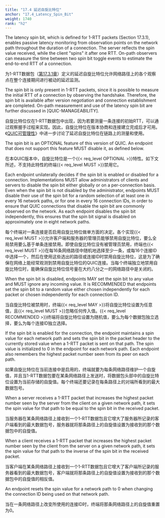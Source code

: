 ```yaml
---
title: "17.4 延迟自旋比特位"
anchor: "17.4_Latency_Spin_Bit"
weight: 1740
rank: "h2"
---
```


The latency spin bit, which is defined for 1-RTT packets (Section 17.3.1), enables passive latency monitoring from observation points on the network path throughout the duration of a connection. The server reflects the spin value received, while the client "spins" it after one RTT. On-path observers can measure the time between two spin bit toggle events to estimate the end-to-end RTT of a connection.

为1-RTT数据包（[第17.3.1章]()）定义的延迟自旋比特位允许网络路径上的各个观察点在整个连接期间进行被动的延迟监测。

The spin bit is only present in 1-RTT packets, since it is possible to measure the initial RTT of a connection by observing the handshake. Therefore, the spin bit is available after version negotiation and connection establishment are completed. On-path measurement and use of the latency spin bit are further discussed in [QUIC-MANAGEABILITY].

自旋比特位仅在1-RTT数据包中出现，因为若要测量一条连接的初始RTT，可以通过观察握手过程来实现。因此，自旋比特位在版本协商和连接建立完成后才可用。《[QUIC可管理性]()》中进一步讨论了延迟自旋比特位在链路上的测量和使用。

The spin bit is an OPTIONAL feature of this version of QUIC. An endpoint that does not support this feature MUST disable it, as defined below.

在本QUIC版本中，自旋比特位是一个{{< req_level OPTIONAL >}}特性。如下文所述，不支持此特性的终端{{< req_level MUST >}}禁用它。

Each endpoint unilaterally decides if the spin bit is enabled or disabled for a connection. Implementations MUST allow administrators of clients and servers to disable the spin bit either globally or on a per-connection basis. Even when the spin bit is not disabled by the administrator, endpoints MUST disable their use of the spin bit for a random selection of at least one in every 16 network paths, or for one in every 16 connection IDs, in order to ensure that QUIC connections that disable the spin bit are commonly observed on the network. As each endpoint disables the spin bit independently, this ensures that the spin bit signal is disabled on approximately one in eight network paths.

每个终端对一条连接是否启用自旋比特位做单方面的决定。各个实现{{< req_level MUST >}}允许客户端和服务器的管理员能够禁用自旋比特位，要么全局禁用要么基于单条连接禁用。即使自旋比特位没有被管理员禁用，终端也{{< req_level MUST >}}在每16条网络路径中随机地选择至少一条，或每16个连接ID中选择一个，然后在使用这些选出的路径或连接ID时禁用自旋比特位，这是为了确保在网络上能经常观测到禁用自旋比特位的QUIC连接。当每个终端独立地禁用自旋比特位时，能确保自旋比特位信号量在大约八分之一的网络路径中是关闭的。

When the spin bit is disabled, endpoints MAY set the spin bit to any value and MUST ignore any incoming value. It is RECOMMENDED that endpoints set the spin bit to a random value either chosen independently for each packet or chosen independently for each connection ID.

当自旋比特位被禁用时，终端{{< req_level MAY >}}将自旋比特位设置为任意值，且{{< req_level MUST >}}忽略任何传入值。{{< req_level RECOMMENDED >}}终端将自旋比特位设置为随机值，要么为每个数据包独立选择，要么为每个连接ID独立选择。

If the spin bit is enabled for the connection, the endpoint maintains a spin value for each network path and sets the spin bit in the packet header to the currently stored value when a 1-RTT packet is sent on that path. The spin value is initialized to 0 in the endpoint for each network path. Each endpoint also remembers the highest packet number seen from its peer on each path.

如果自旋比特位在当前连接中是启用的，终端就要为每条网络路径维护一个自旋值，并且当1-RTT数据包要在某条网络路径上发送时，将数据包头部中的自旋比特位设置为当前存储的自旋值。每个终端还要记录在每条路径上的对端所看到的最大数据包号。

When a server receives a 1-RTT packet that increases the highest packet number seen by the server from the client on a given network path, it sets the spin value for that path to be equal to the spin bit in the received packet.

当服务器在某条网络路径上接收到一个1-RTT数据包且它增大了服务器所记录的客户端看到的最大数据包号，服务器就将那条路径上的自旋值设置为接收到的那个数据包中的自旋值。

When a client receives a 1-RTT packet that increases the highest packet number seen by the client from the server on a given network path, it sets the spin value for that path to the inverse of the spin bit in the received packet.

当客户端在某条网络路径上接收到一个1-RTT数据包且它增大了客户端所记录的服务器看到的最大数据包号，客户端就将那条路径上的自旋值设置为接收到的那个数据包中的自旋值的相反值。

An endpoint resets the spin value for a network path to 0 when changing the connection ID being used on that network path.

当在一条网络路径上改变所使用的连接ID时，终端将那条网络路径上的自旋值重置为0。
